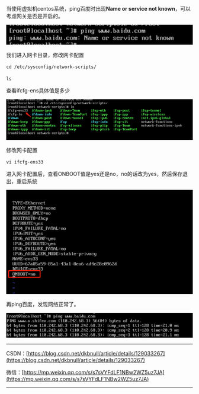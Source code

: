 当使用虚拟机centos系统，ping百度时出现**Name or service not known**，可以考虑网关是否是开启的。

![clipboard.png](./assets/02_Centos7虚拟机无法连接网络.assets/1707966724100.gif)

我们进入网卡目录，修改网卡配置

~~~shell
cd /etc/sysconfig/network-scripts/

ls
~~~

查看ifcfg-ens具体值是多少

![clipboard.png](./assets/02_Centos7虚拟机无法连接网络.assets/1707966724101.gif)

 修改网卡配置

~~~shell
vi ifcfg-ens33
~~~

进入网卡配置后，查看ONBOOT值是yes还是no，no的话改为yes，然后保存退出，重启系统

![clipboard.png](./assets/02_Centos7虚拟机无法连接网络.assets/1707966724102.gif)

 再ping百度，发现网络正常了。

![clipboard.png](./assets/02_Centos7虚拟机无法连接网络.assets/1707966724103.gif)

 

---

CSDN：[https://blog.csdn.net/dkbnull/article/details/129033267](https://blog.csdn.net/dkbnull/article/details/129033267)

微信：[https://mp.weixin.qq.com/s/s7sVYFdLF1NBw2WZ5uz7JA](https://mp.weixin.qq.com/s/s7sVYFdLF1NBw2WZ5uz7JA)

---